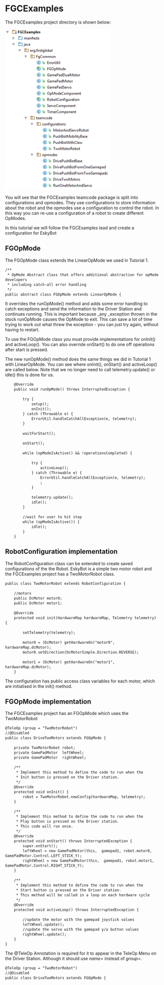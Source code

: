 # FGCExamples

The FGCExamples project directory is shown below:

![](/assets/tut2project2.png)

You will see that the FGCExamples teamcode package is split into configurations and opmodes. They use configurations to store information about the robot and the opmodes use a configuration to control the robot. In this way you can re-use a configuration of a robot to create different OpModes.

In this tutorial we will follow the FGCExamples lead and create a configuration for EskyBot

## FGOpMode

The FGOpMode class extends the LinearOpMode we used in Tutorial 1.

```
/**
 * OpMode Abstract class that offers additional abstraction for opMode developers 
 * including catch-all error handling
 */
public abstract class FGOpMode extends LinearOpMode {
```

It overrides the runOpMode\(\) method and adds some error handling to catch exceptions and send the information to the Driver Station and continues running. This is important because \_any \_exception thrown in the stock runOpMode causes the OpMode to exit. This can save a lot of time trying to work out what threw the exception - you can just try again, without having to restart.

To use the FGOpMode class you must provide implementations for onInit\(\) and activeLoop\(\). You can also override onStart\(\) to do one off operations after start is pressed.

The new runOpMode\(\) method does the same things we did in Tutorial 1 with LinearOpMode.  You can see where onInit\(\), onStart\(\) and activeLoop\(\) are called below. Note that we no longer need to call telemetry.update\(\) or idle\(\) this is done for us.

```
    @Override
    public void runOpMode() throws InterruptedException {

        try {
            setup();
            onInit();
        } catch (Throwable e) {
            ErrorUtil.handleCatchAllException(e, telemetry);
        }

        waitForStart();

        onStart();

        while (opModeIsActive() && !operationsCompleted) {

            try {
                activeLoop();
            } catch (Throwable e) {
                ErrorUtil.handleCatchAllException(e, telemetry);
                ;
            }

            telemetry.update();
            idle();
        }

        //wait for user to hit stop
        while (opModeIsActive()) {
            idle();
        }
    }
```

## RobotConfiguration implementation

The RobotConfiguration class can be extended to create saved configurations of the the Robot. EskyBot is a simple two motor robot and the FGCExamples project has a TwoMotorRobot class.

```
public class TwoMotorRobot extends RobotConfiguration {

    //motors
    public DcMotor motor0;
    public DcMotor motor1;

    @Override
    protected void init(HardwareMap hardwareMap, Telemetry telemetry) {

        setTelemetry(telemetry);

        motor0 = (DcMotor) getHardwareOn("motor0", hardwareMap.dcMotor);
        motor0.setDirection(DcMotorSimple.Direction.REVERSE);

        motor1 = (DcMotor) getHardwareOn("motor1", hardwareMap.dcMotor);
    }
```

The configuration has public access class variables for each motor, which are initialised in the init\(\) method. 

## FGOpMode implementation

The FGCExamples project has an FGOpMode which uses the TwoMotorRobot

```
@TeleOp (group = "TwoMotorRobot")
//@Disabled
public class DriveTwoMotors extends FGOpMode {

    private TwoMotorRobot robot;
    private GamePadMotor  leftWheel;
    private GamePadMotor  rightWheel;

    /**
     * Implement this method to define the code to run when the 
     * Init button is pressed on the Driver station.
     */
    @Override
    protected void onInit() {
        robot = TwoMotorRobot.newConfig(hardwareMap, telemetry);
    }

    /**
     * Implement this method to define the code to run when the 
     * Play button is pressed on the Driver station.
     * This code will run once.
     */
    @Override
    protected void onStart() throws InterruptedException {
        super.onStart();
        leftWheel = new GamePadMotor(this,  gamepad1, robot.motor0, GamePadMotor.Control.LEFT_STICK_Y);
        rightWheel = new GamePadMotor(this,  gamepad1, robot.motor1, GamePadMotor.Control.RIGHT_STICK_Y);
    }

    /**
     * Implement this method to define the code to run when the 
     * Start button is pressed on the Driver station.
     * This method will be called in a loop on each hardware cycle
     */
    @Override
    protected void activeLoop() throws InterruptedException {

        //update the motor with the gamepad joystick values
        leftWheel.update();
        //update the servo with the gamepad y/a button values
        rightWheel.update();
    }
}
```

The @TeleOp Annotation is required for it to appear in the TeleOp Menu on the Driver Station. Although it should use _name=_ instead of _group=._

```
@TeleOp (group = "TwoMotorRobot")
//@Disabled
public class DriveTwoMotors extends FGOpMode {
```



